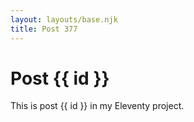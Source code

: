 ```yaml
---
layout: layouts/base.njk
title: Post 377
---
```


# Post {{ id }}

This is post {{ id }} in my Eleventy project.

